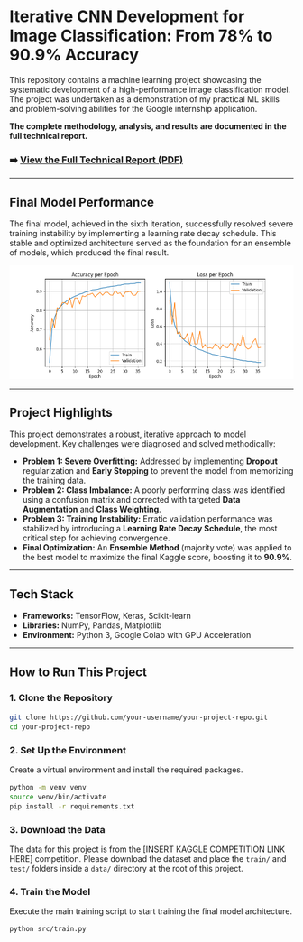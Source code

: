 # Iterative CNN Development for Image Classification: From 78% to 90.9% Accuracy

This repository contains a machine learning project showcasing the systematic development of a high-performance image classification model. The project was undertaken as a demonstration of my practical ML skills and problem-solving abilities for the Google internship application.

**The complete methodology, analysis, and results are documented in the full technical report.**

### ➡️ **[View the Full Technical Report (PDF)](report/project_report.pdf)**

---

## Final Model Performance

The final model, achieved in the sixth iteration, successfully resolved severe training instability by implementing a learning rate decay schedule. This stable and optimized architecture served as the foundation for an ensemble of models, which produced the final result.

![Final Model Training Curves](images/attempt6_loss.png)

---

## Project Highlights

This project demonstrates a robust, iterative approach to model development. Key challenges were diagnosed and solved methodically:

-   **Problem 1: Severe Overfitting:** Addressed by implementing **Dropout** regularization and **Early Stopping** to prevent the model from memorizing the training data.
-   **Problem 2: Class Imbalance:** A poorly performing class was identified using a confusion matrix and corrected with targeted **Data Augmentation** and **Class Weighting**.
-   **Problem 3: Training Instability:** Erratic validation performance was stabilized by introducing a **Learning Rate Decay Schedule**, the most critical step for achieving convergence.
-   **Final Optimization:** An **Ensemble Method** (majority vote) was applied to the best model to maximize the final Kaggle score, boosting it to **90.9%**.

---

## Tech Stack

-   **Frameworks:** TensorFlow, Keras, Scikit-learn
-   **Libraries:** NumPy, Pandas, Matplotlib
-   **Environment:** Python 3, Google Colab with GPU Acceleration

---

## How to Run This Project

### 1. Clone the Repository
```bash
git clone https://github.com/your-username/your-project-repo.git
cd your-project-repo
```

### 2. Set Up the Environment
Create a virtual environment and install the required packages.
```bash
python -m venv venv
source venv/bin/activate
pip install -r requirements.txt
```

### 3. Download the Data
The data for this project is from the [INSERT KAGGLE COMPETITION LINK HERE] competition. Please download the dataset and place the `train/` and `test/` folders inside a `data/` directory at the root of this project.

### 4. Train the Model
Execute the main training script to start training the final model architecture.
```bash
python src/train.py
```
